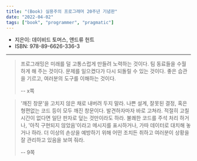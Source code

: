 ```yaml
---
title: "(Book) 실용주의 프로그래머 20주년 기념판"
date: "2022-04-02"
tags: ["book", "programmer", "pragmatic"]
---
```


- 지은이: 데이비드 토머스, 앤드류 헌트
- ISBN: 978-89-6626-336-3

---

> 프로그래밍은 미래를 덜 고통스럽게 만들려 노력하는 것이다. 팀 동료들을 수월하게 해 주는 것이다. 문제를 일으켰다가 다시 되돌릴 수 있는 것이다. 좋은 습관을 기르고, 여러분의 도구를 이해하는 것이다.
>
> -- x쪽

> '깨진 창문'을 고치지 않은 채로 내버려 두지 말라. 나쁜 설계, 잘못된 결정, 혹은 형편없는 코드 등이 모두 깨진 창문이다. 발견하자마자 바로 고쳐라. 적절히 고칠 시간이 없다면 일단 판자로 덮는 것만이라도 하라. 불쾌한 코드를 주석 처리 하거나, '아직 구현되지 않았음'이라고 메시지를 표시하거나, 가따 데이터로 대치해 놓거나 하라. 더 이상의 손상을 예방하기 위해 어떤 조치든 취하고 여러분이 상황을 잘 관리하고 있음을 보여 줘라.
>
> -- 9쪽